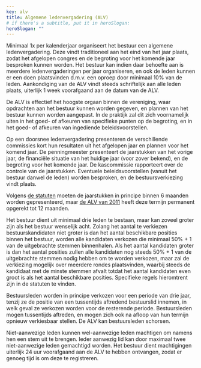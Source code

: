 ```yaml
---
key: alv
title: Algemene ledenvergadering (ALV)
# if there's a subtitle, put it in heroSlogan:
heroSlogan: ""
---
```

Minimaal 1x per kalenderjaar organiseert het bestuur een algemene ledenvergadering. Deze vindt traditioneel aan het eind van het jaar plaats, zodat het afgelopen congres en de begroting voor het komende jaar besproken kunnen worden. Het bestuur kan indien daar behoefte aan is meerdere ledenvergaderingen per jaar organiseren, en ook de leden kunnen er een doen plaatsvinden d.m.v. een oproep door minimaal 10% van de leden. Aankondiging van de ALV vindt steeds schriftelijk aan alle leden plaats, uiterlijk 1 week voorafgaand aan de datum van de ALV.

De ALV is effectief het hoogste orgaan binnen de vereniging, waar opdrachten aan het bestuur kunnen worden gegeven, en plannen van het bestuur kunnen worden aangepast. In de praktijk zal dit zich voornamelijk uiten in het goed- of afkeuren van specifieke punten op de begroting, en in het goed- of afkeuren van ingediende beleidsvoorstellen.

Op een doorsnee ledenvergadering presenteren de verschillende commissies kort hun resultaten uit het afgelopen jaar en plannen voor het komend jaar. De penningmeester presenteert de jaarstukken van het vorige jaar, de financiële situatie van het huidige jaar (voor zover bekend), en de begroting voor het komende jaar. De kascommissie rapporteert over de controle van de jaarstukken. Eventuele beleidsvoorstellen (vanuit het bestuur danwel de leden) worden besproken, en de bestuursverkiezing vindt plaats.

Volgens [de statuten](/nl/vereniging/statuten) moeten de jaarstukken in principe binnen 6 maanden worden gepresenteerd, maar [de ALV van 2011](/nl/vereniging/bestuur/notulen/07-12-2011.html) heeft deze termijn permanent opgerekt tot 12 maanden.

Het bestuur dient uit minimaal drie leden te bestaan, maar kan zoveel groter zijn als het bestuur wenselijk acht. Zolang het aantal te verkiezen bestuurskandidaten niet groter is dan het aantal beschikbare posities binnen het bestuur, worden alle kandidaten verkozen die minimaal 50% + 1 van de uitgebrachte stemmen binnenhalen. Als het aantal kandidaten groter is dan het aantal posities zullen alle kandidaten nog steeds 50% + 1 van de uitgebrachte stemmen nodig hebben om te worden verkozen, maar zal de verkiezing mogelijk over meerdere rondes plaatsvinden, waarbij steeds de kandidaat met de minste stemmen afvalt totdat het aantal kandidaten even groot is als het aantal beschikbare posities. Specifieke regels hieromtrent zijn in de statuten te vinden.

Bestuursleden worden in principe verkozen voor een periode van drie jaar, tenzij ze de positie van een tussentijds aftredend bestuurslid innemen, in welk geval ze verkozen worden voor de resterende periode. Bestuursleden mogen tussentijds aftreden, en mogen zich ook na afloop van hun termijn opnieuw verkiesbaar stellen. De ALV kan bestuursleden schorsen.

Niet-aanwezige leden kunnen wel-aanwezige leden machtigen om namens hen een stem uit te brengen. Ieder aanwezig lid kan door maximaal twee niet-aanwezige leden gemachtigd worden. Het bestuur dient machtigingen uiterlijk 24 uur voorafgaand aan de ALV te hebben ontvangen, zodat er genoeg tijd is om deze te registreren.
